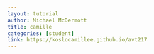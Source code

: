 ```yaml
---
layout: tutorial
author: Michael McDermott
title: camille
categories: [student]
link: https://koslocamillee.github.io/avt217
---
```

